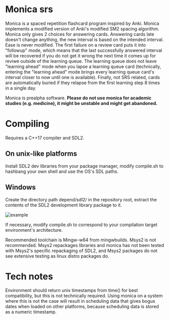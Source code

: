# Monica srs

Monica is a spaced repetition flashcard program inspired by Anki. Monica implements a modified version of Anki's modified SM2 spacing algorithm. Monica only gives 2 choices for answering cards. Answering cards late doesn't change anything, the new interval is based on the intended interval. Ease is never modified. The first failure on a review card puts it into "followup" mode, which means that the last successfully answered interval will be recovered if you do not get it wrong the next time it comes up for reviwe outside of the learning queue. The learning queue does not leave "learning ahead" mode when you lapse a learning queue card (technically, entering the "learning ahead" mode brings every learning queue card's interval closer to now until one is available). Finally, not SRS related, cards are automatically buried if they relapse from the first learning step 8 times in a single day.

Monica is prealpha software. **Please do not use monica for academic studies (e.g. medicine), it might be unstable and might get abandoned.**

# Compiling

Requires a C++17 compiler and SDL2.

## On unix-like platforms

Install SDL2 dev libraries from your package manager, modify compile.sh to hashbang your own shell and use the OS's SDL paths.

## Windows

Create the directory path depend/sdl2/ in the repository root, extract the contents of the SDL2 development library package to it.

![example](https://i.imgur.com/OrvPY93.png)

If necessary, modify compile.sh to correspond to your compilation target environment's architecture.

Recommended toolchain is Mingw-w64 from mingwbuilds. Msys2 is not recommended. Msys2 repackages libraries and monica has not been tested with Msys2's specific repackaging of SDL2, and Msys2 packages do not see extensive testing as linux distro packages do.

# Tech notes

Environment should return unix timestamps from time() for best compatibility, but this is not technically required. Using monica on a system where this is not the case will result in scheduling data that gives bogus dates when loaded on other platforms, because scheduling data is stored as a numeric timestamp.
